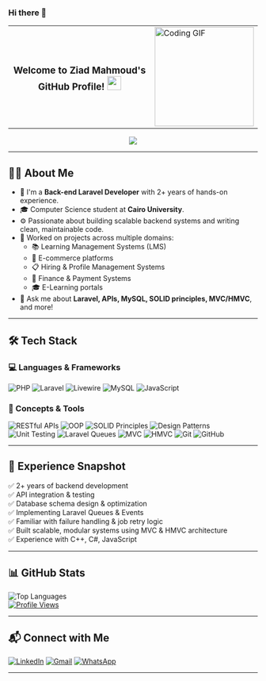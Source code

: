 ### Hi there 👋

<!-- Profile Image + Header Side by Side -->
<table width="100%">
  <tr>
    <td width="100%">
      <h3 align="center">
        Welcome to Ziad Mahmoud's GitHub Profile!
        <img src="https://media.giphy.com/media/hvRJCLFzcasrR4ia7z/giphy.gif" width="28">
      </h3>
    </td>
    <td>
      <img width="200" src="https://c.tenor.com/_DOBjnGspYAAAAAM/code-coding.gif" alt="Coding GIF">
    </td>
  </tr>
</table>

<!-- Typing SVG Centered -->
<p align="center">
  <img src="https://readme-typing-svg.herokuapp.com/?lines=Back-end%20Laravel%20Developer;2%2B%20Years%20of%20Experience;Problem%20Solver%20and%20Clean%20Code%20;Always%20Learning%20%26%!&font=Fira%20Code&center=true&width=700&height=45&color=F75C7E&vCenter=true&size=22">
</p>


---

## 👨‍💻 About Me

- 🏢 I'm a **Back-end Laravel Developer** with 2+ years of hands-on experience.
- 🎓 Computer Science student at **Cairo University**.
- ⚙️ Passionate about building scalable backend systems and writing clean, maintainable code.
- 🚀 Worked on projects across multiple domains:
  - 📚 Learning Management Systems (LMS)
  - 🛒 E-commerce platforms
  - 📋 Hiring & Profile Management Systems
  - 💸 Finance & Payment Systems
  - 🎓 E-Learning portals
- 💬 Ask me about **Laravel, APIs, MySQL, SOLID principles, MVC/HMVC**, and more!

---

## 🛠 Tech Stack

### 💻 Languages & Frameworks

![PHP](https://img.shields.io/badge/PHP-777BB4?style=for-the-badge&logo=php&logoColor=white)
![Laravel](https://img.shields.io/badge/Laravel-F05340?style=for-the-badge&logo=laravel&logoColor=white)
![Livewire](https://img.shields.io/badge/Livewire-4E56A6?style=for-the-badge&logo=laravel&logoColor=white)
![MySQL](https://img.shields.io/badge/MySQL-005C84?style=for-the-badge&logo=mysql&logoColor=white)
![JavaScript](https://img.shields.io/badge/JavaScript-F7DF1E?style=for-the-badge&logo=javascript&logoColor=black)

### 🔧 Concepts & Tools

![RESTful APIs](https://img.shields.io/badge/RESTful%20APIs-00599C?style=for-the-badge&logo=api&logoColor=white)
![OOP](https://img.shields.io/badge/OOP-1A1A1A?style=for-the-badge&logo=oop&logoColor=white)
![SOLID Principles](https://img.shields.io/badge/SOLID-Principles-blueviolet?style=for-the-badge)
![Design Patterns](https://img.shields.io/badge/Design%20Patterns-232F3E?style=for-the-badge)
![Unit Testing](https://img.shields.io/badge/Unit%20Tests-25A162?style=for-the-badge)
![Laravel Queues](https://img.shields.io/badge/Laravel%20Queues-FF2D20?style=for-the-badge)
![MVC](https://img.shields.io/badge/MVC-2C3E50?style=for-the-badge)
![HMVC](https://img.shields.io/badge/HMVC-4B4B4B?style=for-the-badge)
![Git](https://img.shields.io/badge/Git-F05032?style=for-the-badge&logo=git&logoColor=white)
![GitHub](https://img.shields.io/badge/GitHub-100000?style=for-the-badge&logo=github&logoColor=white)

---

## 🚀 Experience Snapshot

✅ 2+ years of backend development  
✅ API integration & testing  
✅ Database schema design & optimization  
✅ Implementing Laravel Queues & Events  
✅ Familiar with failure handling & job retry logic  
✅ Built scalable, modular systems using MVC & HMVC architecture  
✅ Experience with C++, C#, JavaScript  

---

## 📊 GitHub Stats

<img align="left" src="https://github-readme-stats.vercel.app/api/top-langs?username=ziadbadr1&show_icons=true&locale=en&layout=compact&theme=radical" alt="Top Languages" />
<br clear="both">

<a href="https://komarev.com/ghpvc/?username=ziadbadr1&style=for-the-badge">
  <img src="https://komarev.com/ghpvc/?username=ziadbadr1&style=for-the-badge" alt="Profile Views">
</a>

---

## 📬 Connect with Me

[![LinkedIn](https://img.shields.io/badge/LinkedIn-0A66C2?style=for-the-badge&logo=linkedin&logoColor=white)](https://www.linkedin.com/in/ziad-mahmoud-badr-8452ba1ba/)
[![Gmail](https://img.shields.io/badge/Gmail-EA4335?style=for-the-badge&logo=gmail&logoColor=white)](mailto:Ziadbadr5947@gmail.com)
[![WhatsApp](https://img.shields.io/badge/WhatsApp-25D366?style=for-the-badge&logo=whatsapp&logoColor=white)](https://wa.me/01125022055)

---

